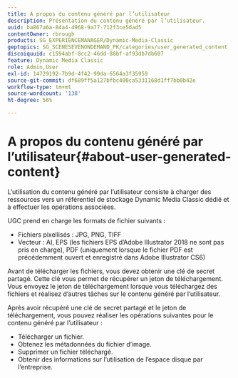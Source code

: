 ```yaml
---
title: A propos du contenu généré par l’utilisateur
description: Présentation du contenu généré par l’utilisateur.
uuid: ba867a6a-84a4-4968-9a77-712f3ce5dad5
contentOwner: rbrough
products: SG_EXPERIENCEMANAGER/Dynamic-Media-Classic
geptopics: SG_SCENESEVENONDEMAND_PK/categories/user_generated_content
discoiquuid: c1594abf-8cc2-46dd-88bf-af93db7db607
feature: Dynamic Media Classic
role: Admin,User
exl-id: 14729192-7b9d-4f42-99da-6564a3f35959
source-git-commit: df689ff5a127bfbc400ca5331168d1ff7bb0b42e
workflow-type: tm+mt
source-wordcount: '138'
ht-degree: 56%

---
```


# A propos du contenu généré par l’utilisateur{#about-user-generated-content}

L’utilisation du contenu généré par l’utilisateur consiste à charger des ressources vers un référentiel de stockage Dynamic Media Classic dédié et à effectuer les opérations associées.

UGC prend en charge les formats de fichier suivants :

* Fichiers pixellisés : JPG, PNG, TIFF
* Vecteur : AI, EPS (les fichiers EPS d’Adobe Illustrator 2018 ne sont pas pris en charge), PDF (uniquement lorsque le fichier PDF est précédemment ouvert et enregistré dans Adobe Illustrator CS6)

Avant de télécharger les fichiers, vous devez obtenir une clé de secret partagé. Cette clé vous permet de récupérer un jeton de téléchargement. Vous envoyez le jeton de téléchargement lorsque vous téléchargez des fichiers et réalisez d’autres tâches sur le contenu généré par l’utilisateur.

Après avoir récupéré une clé de secret partagé et le jeton de téléchargement, vous pouvez réaliser les opérations suivantes pour le contenu généré par l’utilisateur :

* Télécharger un fichier.
* Obtenez les métadonnées du fichier d’image.
* Supprimer un fichier téléchargé.
* Obtenir des informations sur l’utilisation de l’espace disque par l’entreprise.
